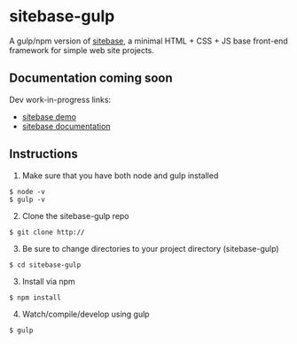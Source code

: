 # sitebase-gulp
A gulp/npm version of [sitebase](https://kccnma.github.io/sitebase/ "Sitebase"), a minimal HTML + CSS + JS base front-end framework for simple web site projects.

## Documentation coming soon
Dev work-in-progress links:
* [sitebase demo](https://kccnma.github.io/sitebase/ "Sitebase Demo")
* [sitebase documentation](https://kccnma.github.io/sitebase/documentation.html "Sitebase Docs")

## Instructions
1. Make sure that you have both node and gulp installed
~~~~
$ node -v
$ gulp -v
~~~~
2. Clone the sitebase-gulp repo
~~~~
$ git clone http://
~~~~
3. Be sure to change directories to your project directory (sitebase-gulp)
~~~~
$ cd sitebase-gulp
~~~~
3. Install via npm
~~~~
$ npm install
~~~~
4. Watch/compile/develop using gulp 
~~~~
$ gulp
~~~~

